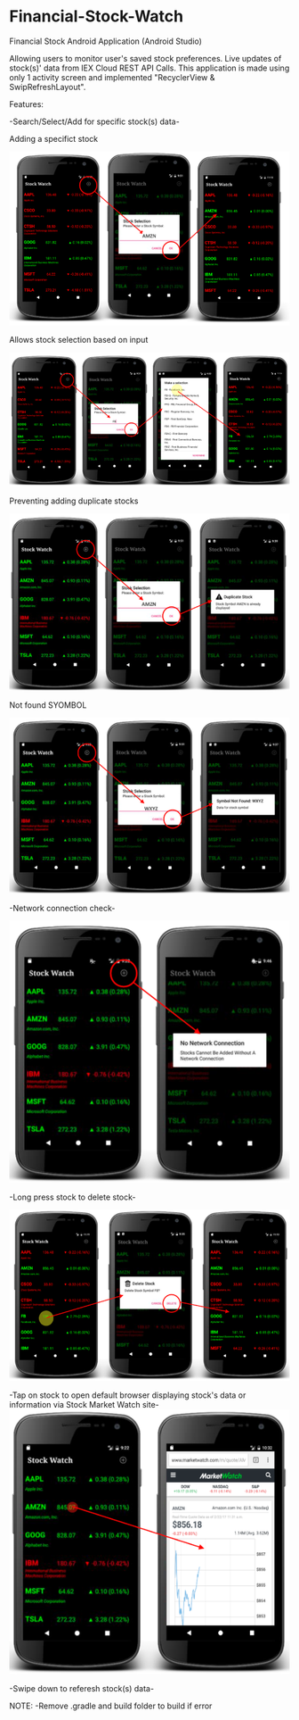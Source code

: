 # Financial-Stock-Watch

Financial Stock Android Application (Android Studio) 

Allowing users to monitor user's saved stock preferences. Live updates of stock(s)' data from IEX Cloud REST API Calls.
This application is made using only 1 activity screen and implemented "RecyclerView & SwipRefreshLayout". 

Features:

-Search/Select/Add for specific stock(s) data-

Adding a specifict stock

![Add](ReadMeImages/Add.png)

Allows stock selection based on input

![Select](ReadMeImages/Selection.png)

Preventing adding duplicate stocks 

![Duplicate](ReadMeImages/Duplicate.png)

Not found SYOMBOL 

![Notfound](ReadMeImages/NotFound.png)

-Network connection check-

![Connection](ReadMeImages/Connection.png)

-Long press stock to delete stock-

![Delete](ReadMeImages/Delete.png)

-Tap on stock to open default browser displaying stock's data or information via Stock Market Watch site-
![Watch](ReadMeImages/Watch.png)

-Swipe down to referesh stock(s) data-



NOTE: 
-Remove .gradle and build folder to build if error 
